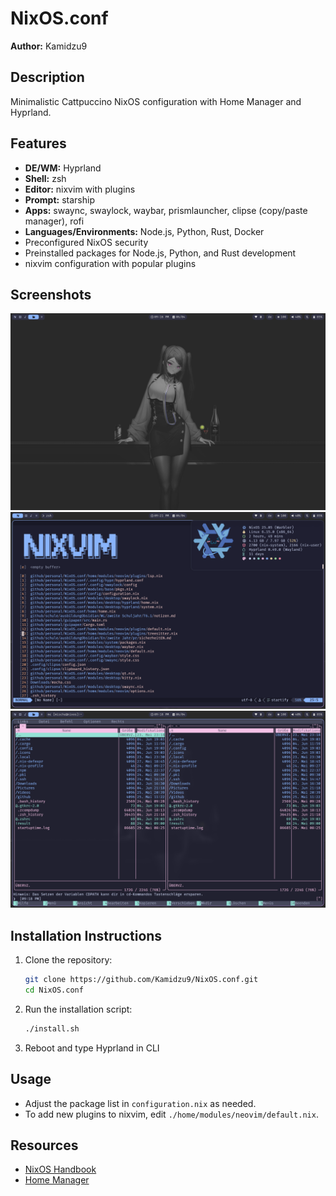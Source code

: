# NixOS.conf

**Author:** Kamidzu9

## Description

Minimalistic Cattpuccino NixOS configuration with Home Manager and Hyprland.

## Features

- **DE/WM:** Hyprland
- **Shell:** zsh
- **Editor:** nixvim with plugins
- **Prompt:** starship
- **Apps:** swaync, swaylock, waybar, prismlauncher, clipse (copy/paste manager), rofi
- **Languages/Environments:** Node.js, Python, Rust, Docker
- Preconfigured NixOS security
- Preinstalled packages for Node.js, Python, and Rust development
- nixvim configuration with popular plugins

## Screenshots

![Hyprland Workspace](./assets/hyprland_workspace.png)
![nixvim in action](./assets/nixvim.png)
![Midnight Commander](./assets/mc.png)

## Installation Instructions

1. Clone the repository:
   ```bash
   git clone https://github.com/Kamidzu9/NixOS.conf.git
   cd NixOS.conf
   ```

2. Run the installation script:
   ```bash
   ./install.sh
   ```

3. Reboot and type Hyprland in CLI

## Usage

- Adjust the package list in `configuration.nix` as needed.
- To add new plugins to nixvim, edit `./home/modules/neovim/default.nix`.

## Resources

- [NixOS Handbook](https://nixos.org/manual/nixos/stable/)
- [Home Manager](https://github.com/nix-community/home-manager)
